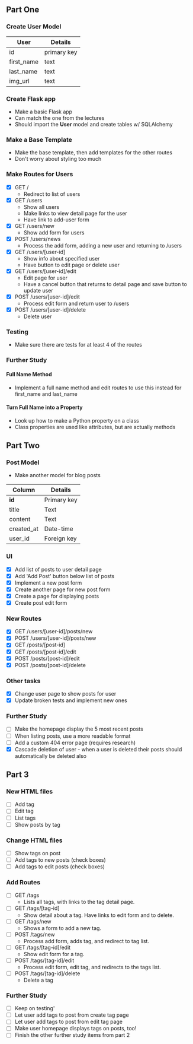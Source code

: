 ## Part One

### Create User Model

| User | Details |
|-|-|
| id | primary key |
| first_name | text |
| last_name | text |
| img_url | text |

### Create Flask app

- Make a basic Flask app
- Can match the one from the lectures
- Should import the **User** model and create tables w/ SQLAlchemy

### Make a Base Template

- Make the base template, then add templates for the other routes
- Don't worry about styling too much

### Make Routes for Users

- [x] GET /
  - Redirect to list of users
- [x] GET /users
  - Show all users
  - Make links to view detail page for the user
  - Have link to add-user form
- [x] GET /users/new
  - Show add form for users
- [x] POST /users/news
  - Process the add form, adding a new user and returning to /users
- [x] GET /users/[user-id]
  - Show info about specified user
  - Have button to edit page or delete user
- [x] GET /users/[user-id]/edit
  - Edit page for user
  - Have a cancel button that returns to detail page and save button to update user
- [x] POST /users/[user-id]/edit
  - Process edit form and return user to /users
- [x] POST /users/[user-id]/delete
  - Delete user

### Testing

- Make sure there are tests for at least 4 of the routes

### Further Study

#### Full Name Method

- Implement a full name method and edit routes to use this instead for first_name and last_name

#### Turn Full Name into a Property

- Look up how to make a Python property on a class
- Class properties are used like attributes, but are actually methods

## Part Two

### Post Model

- Make another model for blog posts

| Column | Details |
|-| - |
|**id**|Primary key|
|title|Text|
|content|Text|
|created_at|Date-time|
|user_id|Foreign key|

### UI

- [x] Add list of posts to user detail page
- [x] Add 'Add Post' button below list of posts
- [x] Implement a new post form
- [x] Create another page for new post form
- [x] Create a page for displaying posts
- [x] Create post edit form

### New Routes

- [x] GET /users/[user-id]/posts/new
- [x] POST /users/[user-id]/posts/new
- [x] GET /posts/[post-id]
- [x] GET /posts/[post-id]/edit
- [x] POST /posts/[post-id]/edit
- [x] POST /posts/[post-id]/delete

### Other tasks

- [x] Change user page to show posts for user
- [x] Update broken tests and implement new ones

### Further Study

- [ ] Make the homepage display the 5 most recent posts
- [ ] When listing posts, use a more readable format
- [ ] Add a custom 404 error page (requires research)
- [x] Cascade deletion of user - when a user is deleted their posts should automatically be deleted also

## Part 3

### New HTML files

- [ ] Add tag
- [ ] Edit tag
- [ ] List tags
- [ ] Show posts by tag

### Change HTML files

- [ ] Show tags on post
- [ ] Add tags to new posts (check boxes)
- [ ] Add tags to edit posts (check boxes)

### Add Routes

- [ ] GET /tags
  - Lists all tags, with links to the tag detail page.
- [ ] GET /tags/[tag-id]
  - Show detail about a tag. Have links to edit form and to delete.
- [ ] GET /tags/new
  - Shows a form to add a new tag.
- [ ] POST /tags/new
  - Process add form, adds tag, and redirect to tag list.
- [ ] GET /tags/[tag-id]/edit
  - Show edit form for a tag.
- [ ] POST /tags/[tag-id]/edit
  - Process edit form, edit tag, and redirects to the tags list.
- [ ] POST /tags/[tag-id]/delete
  - Delete a tag

### Further Study

- [ ] Keep on testing'
- [ ] Let user add tags to post from create tag page
- [ ] Let user add tags to post from edit tag page
- [ ] Make user homepage displays tags on posts, too!
- [ ] Finish the other further study items from part 2
